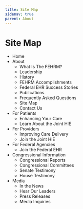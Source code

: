 ```yaml
---
title: Site Map
sidenav: true
parent: About
---
```

# Site Map

* Home
* About
  * What Is The FEHRM?
  * Leadership
  * History
  * FEHRM Accomplishments
  * Federal EHR Success Stories
  * Publications
  * Frequently Asked Questions
  * Site Map
  * Contact Us
* For Patients
  * Enhancing Your Care
  * Learn About the Joint HIE
* For Providers
  * Improving Care Delivery
  * Join the Joint HIE
* For Federal Agencies
  * Join the Federal EHR
* Congressional Information
  * Congressional Reports
  * Congressional Committees
  * Senate Testimony
  * House Testimony
* Media
  * In the News
  * Hear Our Leaders
  * Press Releases
  * Media Inquiries